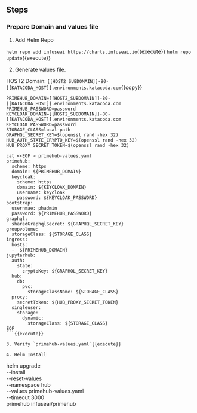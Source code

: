 ## Steps

### Prepare Domain and values file

1. Add Helm Repo

`helm repo add infuseai https://charts.infuseai.io`{{execute}}
`helm repo update`{{execute}}


2. Generate values file.

  HOST2 Domain: `[[HOST2_SUBDOMAIN]]-80-[[KATACODA_HOST]].environments.katacoda.com`{{copy}}

  ```
  PRIMEHUB_DOMAIN=[[HOST2_SUBDOMAIN]]-80-[[KATACODA_HOST]].environments.katacoda.com
  PRIMEHUB_PASSWORD=password
  KEYCLOAK_DOMAIN=[[HOST2_SUBDOMAIN]]-80-[[KATACODA_HOST]].environments.katacoda.com
  KEYCLOAK_PASSWORD=password
  STORAGE_CLASS=local-path
  GRAPHQL_SECRET_KEY=$(openssl rand -hex 32)
  HUB_AUTH_STATE_CRYPTO_KEY=$(openssl rand -hex 32)
  HUB_PROXY_SECRET_TOKEN=$(openssl rand -hex 32)

  cat <<EOF > primehub-values.yaml
  primehub:
    scheme: https
    domain: ${PRIMEHUB_DOMAIN}
    keycloak:
      scheme: https
      domain: ${KEYCLOAK_DOMAIN}
      username: keycloak
      password: ${KEYCLOAK_PASSWORD}
  bootstrap:
    usernmae: phadmin  
    password: ${PRIMEHUB_PASSWORD}
  graphql:
    sharedGraphqlSecret: ${GRAPHQL_SECRET_KEY}
  groupvolume:
    storageClass: ${STORAGE_CLASS}
  ingress:
    hosts:
    -  ${PRIMEHUB_DOMAIN}
  jupyterhub:
    auth:
      state:
        cryptoKey: ${GRAPHQL_SECRET_KEY}
    hub:
      db:
        pvc:
          storageClassName: ${STORAGE_CLASS}
    proxy:
      secretToken: ${HUB_PROXY_SECRET_TOKEN}
    singleuser:
      storage:
        dynamic:
          storageClass: ${STORAGE_CLASS}
  EOF
  ```{{execute}}

3. Verify `primehub-values.yaml`{{execute}}

4. Helm Install

  ```
  helm upgrade \
  --install \
  --reset-values \
  --namespace hub  \
  --values primehub-values.yaml \
  --timeout 3000 \
  primehub infuseai/primehub
  ```{{execute}}